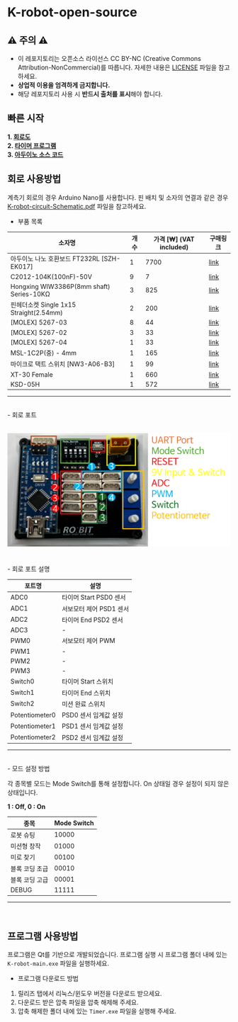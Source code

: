 # K-robot-open-source
## ⚠️ 주의 ⚠️
- 이 레포지토리는 오픈소스 라이선스 CC BY-NC (Creative Commons Attribution-NonCommercial)를 따릅니다. 자세한 내용은 [LICENSE](LICENSE) 파일을 참고하세요.
- **상업적 이용을 엄격하게 금지합니다.**
- 해당 레포지토리 사용 시 **반드시 출처를 표시**해야 합니다.

## 빠른 시작

**1. [회로도](K-robot-circuit-Schematic.pdf)** <br>
**2. [타이머 프로그램](K-robot-main.exe)** <br>
**3. [아두이노 소스 코드](Arduino/K-robot/K-robot.ino)** <br>

## 회로 사용방법
계측기 회로의 경우 Arduino Nano를 사용합니다. 핀 배치 및 소자의 연결과 같은 경우 [K-robot-circuit-Schematic.pdf](K-robot-circuit-Schematic.pdf) 파일을 참고하세요.

- 부품 목록

| 소자명                               | 개수 | 가격 [₩] (VAT included) | 구매링크                                                                                     |
|--------------------------------------|------|-------------------------|---------------------------------------------------------------------------------------------|
| 아두이노 나노 호환보드 FT232RL [SZH-EK017] | 1    | 7700                    | [link](https://www.devicemart.co.kr/goods/view?no=1265700)                                  |
| C2012-104K(100nF)-50V                | 9    | 7                       | [link](https://www.devicemart.co.kr/goods/view?no=3516)                                     |
| Hongxing WIW3386P(8mm shaft) Series-10KΩ | 3    | 825                     | [link](https://www.devicemart.co.kr/goods/view?no=37689)                                    |
| 핀헤더소켓 Single 1x15 Straight(2.54mm)  | 2    | 200                     | [link](https://www.devicemart.co.kr/goods/view?no=3585)                                     |
| [MOLEX] 5267-03                      | 8    | 44                      | [link](https://www.devicemart.co.kr/goods/view?no=442)                                      |
| [MOLEX] 5267-02                      | 3    | 33                      | [link](https://www.devicemart.co.kr/goods/view?no=417)                                      |
| [MOLEX] 5267-04                      | 1    | 33                      | [link](https://www.devicemart.co.kr/goods/view?no=419)                                      |
| MSL-1C2P(중) - 4mm                   | 1    | 165                     | [link](https://www.devicemart.co.kr/goods/view?no=38883)                                    |
| 마이크로 택트 스위치 [NW3-A06-B3]      | 1    | 99                      | [link](https://www.devicemart.co.kr/goods/view?no=1322056)                                  |
| XT-30 Female                         | 1    | 660                     | [link](https://www.devicemart.co.kr/goods/view?no=15229856)                                 |
| KSD-05H                               | 1    | 572                     | [link](https://www.devicemart.co.kr/goods/view?no=1779)                                     |

---
<br>
- 회로 포트

![회로 포트](docs/PCB_port.png)
---
<br>
- 회로 포트 설명

| 포트명 | 설명 |
|--------|------|
| ADC0   | 타이머 Start PSD0 센서 |
| ADC1   | 서보모터 제어 PSD1 센서 |
| ADC2   | 타이머 End PSD2 센서 |
| ADC3   | - |
| PWM0   | 서보모터 제어 PWM |
| PWM1   | - |
| PWM2   | - |
| PWM3   | - |
| Switch0 | 타이머 Start 스위치 |
| Switch1 | 타이머 End 스위치 |
| Switch2 | 미션 완료 스위치 |
| Potentiometer0 | PSD0 센서 임계값 설정 |
| Potentiometer1 | PSD1 센서 임계값 설정 |
| Potentiometer2 | PSD2 센서 임계값 설정 |
---
<br>
- 모드 설정 방법

각 종목별 모드는 Mode Switch를 통해 설정합니다. On 상태일 경우 설정이 되지 않은 상태입니다.

**1 : Off, 0 : On**

| 종목 | Mode Switch |
|------|-------------|
| 로봇 슈팅 | 10000 |
| 미션형 창작 | 01000 |
| 미로 찾기 | 00100 |
| 블록 코딩 초급 | 00010 |
| 블록 코딩 고급 | 00001 |
| DEBUG | 11111| 
---
<br>

## 프로그램 사용방법
프로그램은 Qt를 기반으로 개발되었습니다. 프로그램 실행 시 프로그램 폴더 내에 있는 `K-robot-main.exe` 파일을 실행하세요.

- 프로그램 다운로드 방법

1. 릴리즈 탭에서 리눅스/윈도우 버전을 다운로드 받으세요.
2. 다운로드 받은 압축 파일을 압축 해제해 주세요.
3. 압축 해제한 폴더 내에 있는 `Timer.exe` 파일을 실행해 주세요.

